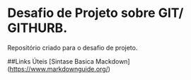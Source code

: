 # Desafio de Projeto sobre GIT/ GITHURB.
Repositório criado para o desafio de projeto.

##Links Úteis
[Sintase Basica Mackdown] (https://www.markdownguide.org/)

